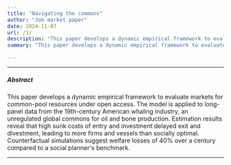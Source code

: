 ```yaml
---
title: "Navigating the commons"
author: "Job market paper"
date: 2024-11-07
url: /1/
description: "This paper develops a dynamic empirical framework to evaluate markets for common-pool resources and applies it to the 19th-century American whaling industry."
summary: "This paper develops a dynamic empirical framework to evaluate markets for common-pool resources and applies it to the 19th-century American whaling industry."

---
```


---

##### Abstract

This paper develops a dynamic empirical framework to evaluate markets for common-pool resources under open access. The model is applied to long-panel data from the 19th-century American whaling industry, an unregulated global commons for oil and bone production. Estimation results reveal that high sunk costs of entry and investment delayed exit and divestment, leading to more firms and vessels than socially optimal. Counterfactual simulations suggest welfare losses of 40% over a century compared to a social planner's benchmark.

---

